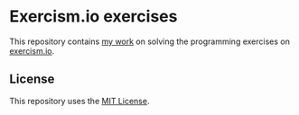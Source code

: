 # Exercism.io exercises
This repository contains [my work](https://exercism.io/profiles/parkerbxyz) on solving the programming exercises on [exercism.io](https://exercism.io).

## License
This repository uses the [MIT License](/LICENSE).
